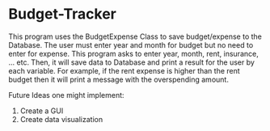 # Budget-Tracker

This program uses the BudgetExpense Class to save budget/expense to the Database. The user must enter year and month for budget but 
no need to enter for expense. This program asks to enter year, month, rent, insurance, ... etc. Then, it will save data to Database and print 
a result for the user by each variable. For example, if the rent expense is higher than the rent budget then it will print a message with the 
overspending amount.  

Future Ideas one might implement:

1. Create a GUI
2. Create data visualization
